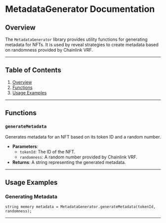 # MetadataGenerator Documentation

## Overview
The `MetadataGenerator` library provides utility functions for generating metadata for NFTs. It is used by reveal strategies to create metadata based on randomness provided by Chainlink VRF.

---

## Table of Contents
1. [Overview](#overview)
2. [Functions](#functions)
3. [Usage Examples](#usage-examples)

---

## Functions
### `generateMetadata`
Generates metadata for an NFT based on its token ID and a random number.  
- **Parameters**:
  - `tokenId`: The ID of the NFT.
  - `randomness`: A random number provided by Chainlink VRF.
- **Returns**: A string representing the generated metadata.

---

## Usage Examples
### Generating Metadata
```solidity
string memory metadata = MetadataGenerator.generateMetadata(tokenId, randomness);
```

---
